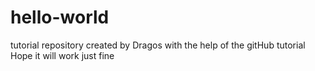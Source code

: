 # hello-world
 tutorial repository
created by Dragos with the help of the gitHub tutorial
Hope it will work just fine
